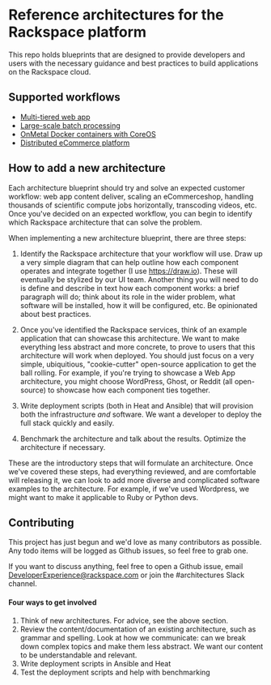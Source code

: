 # Reference architectures for the Rackspace platform

This repo holds blueprints that are designed to provide developers and users with the necessary guidance and best practices to build applications on the Rackspace cloud.

## Supported workflows

- [Multi-tiered web app](./web-app)
- [Large-scale batch processing](./batch-processing)
- [OnMetal Docker containers with CoreOS](./docker-onmetal)
- [Distributed eCommerce platform](./ecommerce)

## How to add a new architecture

Each architecture blueprint should try and solve an expected customer workflow: web app content deliver, scaling an eCommerceshop, handling thousands of scientific compute jobs horizontally, transcoding videos, etc. Once you've decided on an expected workflow, you can begin to identify which Rackspace architecture that can solve the problem.

When implementing a new architecture blueprint, there are three steps:

1. Identify the Rackspace architecture that your workflow will use. Draw up a very simple diagram that can help outline how each component operates and integrate together (I use https://draw.io). These will eventually be stylized by our UI team. Another thing you will need to do is define and describe in text how each component works: a brief paragraph will do; think about its role in the wider problem, what software will be installed, how it will be configured, etc. Be opinionated about best practices.

2. Once you've identified the Rackspace services, think of an example application that can showcase this architecture. We want to make everything less abstract and more concrete, to prove to users that this architecture will work when deployed. You should just focus on a very simple, ubiquitious, "cookie-cutter" open-source application to get the ball rolling. For example, if you're trying to showcase a Web App architecture, you might choose WordPress, Ghost, or Reddit (all open-source) to showcase how each component ties together. 

3. Write deployment scripts (both in Heat and Ansible) that will provision both the infrastructure _and_ software. We want a developer to deploy the full stack quickly and easily.

4. Benchmark the architecture and talk about the results. Optimize the architecture if necessary.

These are the introductory steps that will formulate an architecture. Once we've covered these steps, had everything reviewed, and are comfortable will releasing it, we can look to add more diverse and complicated software examples to the architecture. For example, if we've used Wordpress, we might want to make it applicable to Ruby or Python devs.

## Contributing

This project has just begun and we'd love as many contributors as possible. Any todo items will be logged as Github issues, so feel free to grab one.

If you want to discuss anything, feel free to open a Github issue, email DeveloperExperience@rackspace.com or join the #architectures Slack channel.

#### Four ways to get involved

1. Think of new architectures. For advice, see the above section.
2. Review the content/documentation of an existing architecture, such as grammar and spelling. Look at how we communicate: can we break down complex topics and make them less abstract. We want our content to be understandable and relevant.
3. Write deployment scripts in Ansible and Heat
4. Test the deployment scripts and help with benchmarking
